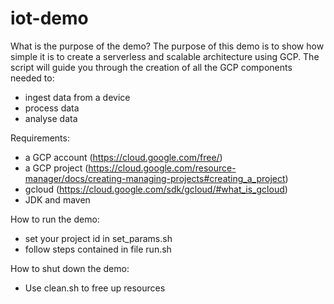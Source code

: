 # iot-demo

What is the purpose of the demo?
The purpose of this demo is to show how simple it is to create a serverless and scalable architecture using GCP.
The script will guide you through the creation of all the GCP components needed to:
- ingest data from a device
- process data
- analyse data

Requirements:
- a GCP account (https://cloud.google.com/free/)
- a GCP project (https://cloud.google.com/resource-manager/docs/creating-managing-projects#creating_a_project)
- gcloud (https://cloud.google.com/sdk/gcloud/#what_is_gcloud)
- JDK and maven

How to run the demo:
- set your project id in set_params.sh
- follow steps contained in file run.sh

How to shut down the demo:
- Use clean.sh to free up resources
